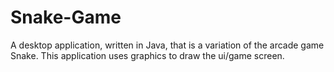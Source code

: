 # Snake-Game
A desktop application, written in Java, that is a variation of the arcade game Snake. This application uses graphics to draw the ui/game screen.
